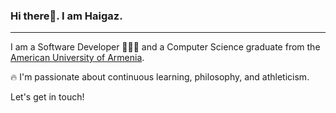### Hi there👋. I am Haigaz.
-----------------------------------------------------------------------------------------------------
 I am a Software Developer 👨🏻‍💻 and a Computer Science graduate from the [American University of Armenia](https://aua.am/).

🔥 I'm passionate about continuous learning, philosophy, and athleticism.

Let's get in touch! 

